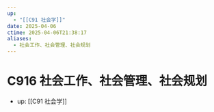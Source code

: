 ```yaml
---
up:
  - "[[C91 社会学]]"
date: 2025-04-06
ctime: 2025-04-06T21:38:17
aliases:
  - 社会工作、社会管理、社会规划
---
```


# C916 社会工作、社会管理、社会规划

- up: [[C91 社会学]]
